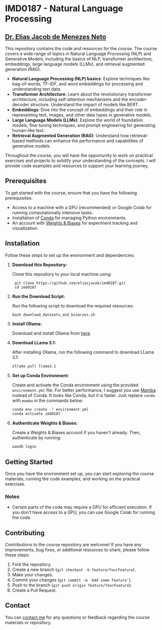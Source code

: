 # IMD0187 - Natural Language Processing

## [Dr. Elias Jacob de Menezes Neto](https://docente.ufrn.br/elias.jacob)

This repository contains the code and resources for the course. The course covers a wide range of topics in Natural Language Processing (NLP) and Generative Models, including the basics of NLP, transformer architecture, embeddings, large language models (LLMs), and retrieval augmented generation (RAG).

- **Natural Language Processing (NLP) basics**: Explore techniques like bag-of-words, TF-IDF, and word embeddings for processing and understanding text data.
- **Transformer Architecture**: Learn about the revolutionary transformer architecture, including self-attention mechanisms and the encoder-decoder structure. Understand the impact of models like BERT.
- **Embeddings**: Dive into the concept of embeddings and their role in representing text, images, and other data types in generative models.
- **Large Language Models (LLMs)**: Explore the world of foundation models, fine-tuning techniques, and prompt engineering for generating human-like text.
- **Retrieval Augmented Generation (RAG)**: Understand how retrieval-based methods can enhance the performance and capabilities of generative models.

Throughout the course, you will have the opportunity to work on practical exercises and projects to solidify your understanding of the concepts. I will provide code examples and resources to support your learning journey.

## Prerequisites

To get started with the course, ensure that you have the following prerequisites:

- Access to a machine with a GPU (recommended) or Google Colab for running computationally intensive tasks.
- Installation of [Conda](https://docs.conda.io/projects/conda/en/latest/user-guide/install/index.html) for managing Python environments.
- An account with [Weights & Biases](https://wandb.ai/) for experiment tracking and visualization.

## Installation

Follow these steps to set up the environment and dependencies:

1. **Download this Repository:**

   Clone this repository to your local machine using:

   ```shell
    git clone https://github.com/eliasjacob/imd0187.git
    cd imd0187
    ```

2. **Run the Download Script:**

   Run the following script to download the required resources:

   ```shell
   bash download_datasets_and_binaries.sh
   ```

3. **Install Ollama:**

   Download and install Ollama from [here](https://ollama.com/download).

4. **Download LLama 3.1:**

   After installing Ollama, run the following command to download LLama 3.1:

   ```bash
   ollama pull llama3.1
   ```

5. **Set up Conda Environment:**

   Create and activate the Conda environment using the provided `environment.yml` file. For better performance, I suggest you use [Mamba](https://mamba.readthedocs.io/en/latest/installation/mamba-installation.html) instead of Conda. It looks like Conda, but it is faster. Just replace `conda` with `mamba` in the commands below:

   ```bash
   conda env create -f environment.yml
   conda activate imd0187
   ```

6. **Authenticate Weights & Biases:**

   Create a Weights & Biases account if you haven't already. Then, authenticate by running:

   ```bash
   wandb login
   ```

## Getting Started

Once you have the environment set up, you can start exploring the course materials, running the code examples, and working on the practical exercises.

### Notes

- Certain parts of the code may require a GPU for efficient execution. If you don't have access to a GPU, you can use Google Colab for running the code.

## Contributing

Contributions to the course repository are welcome! If you have any improvements, bug fixes, or additional resources to share, please follow these steps:

1. Fork the repository.
2. Create a new branch (`git checkout -b feature/YourFeature`).
3. Make your changes.
4. Commit your changes (`git commit -m 'Add some feature'`).
5. Push to the branch (`git push origin feature/YourFeature`).
6. Create a Pull Request.

## Contact

You can [contact me](elias.jacob@ufrn.br) for any questions or feedback regarding the course materials or repository.